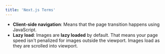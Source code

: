 ```yaml
---
title: 'Next.js Terms'
---
```


- **Client-side navigation**: Means that the page transition happens using JavaScript.
- **Lazy load**: Images are **lazy loaded** by default. That means your page speed isn't penalized for images outside the viewport. Images load as they are scrolled into viewport.

